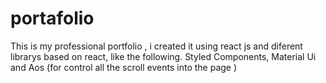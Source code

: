 # portafolio
This is my professional portfolio , i created it using react js  and diferent librarys based on react, like the following. Styled Components, Material Ui and Aos (for control all the scroll events into the page )

